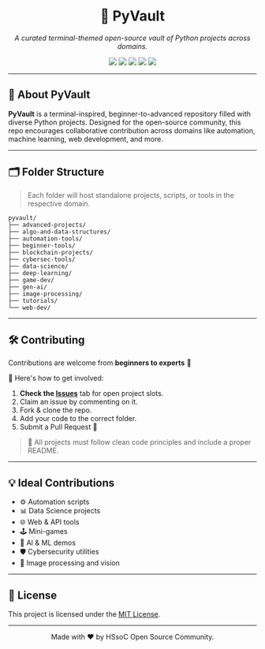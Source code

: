 
<h1 align="center">🐍 PyVault</h1>

<p align="center"><i>A curated terminal-themed open-source vault of Python projects across domains.</i></p>

<p align="center">
  <img src="https://img.shields.io/github/license/HashSlap-Summer-of-Code/hello-world?color=brightgreen&label=LICENSE&style=flat-square" />
  <img src="https://img.shields.io/github/forks/HashSlap-Summer-of-Code/hello-world?style=flat-square&color=gray" />
  <img src="https://img.shields.io/github/stars/HashSlap-Summer-of-Code/hello-world?style=flat-square&color=blue" />
  <img src="https://img.shields.io/github/issues/HashSlap-Summer-of-Code/hello-world?style=flat-square&color=green" />
  <img src="https://img.shields.io/github/issues-pr/HashSlap-Summer-of-Code/hello-world?style=flat-square&color=gold" />
</p>

---

## 🧠 About PyVault

**PyVault** is a terminal-inspired, beginner-to-advanced repository filled with diverse Python projects. Designed for the open-source community, this repo encourages collaborative contribution across domains like automation, machine learning, web development, and more.

---

## 🗂️ Folder Structure

> Each folder will host standalone projects, scripts, or tools in the respective domain.
  
  ```plaintext
  pyvault/
  ├── advanced-projects/
  ├── algo-and-data-structures/
  ├── automation-tools/
  ├── beginner-tools/
  ├── blockchain-projects/
  ├── cybersec-tools/
  ├── data-science/
  ├── deep-learning/
  ├── game-dev/
  ├── gen-ai/
  ├── image-processing/
  ├── tutorials/
  └── web-dev/
  ```

---

## 🛠️ Contributing

Contributions are welcome from **beginners to experts** 🎯

📌 Here's how to get involved:

1. **Check the [Issues](../../issues)** tab for open project slots.
2. Claim an issue by commenting on it.
3. Fork & clone the repo.
4. Add your code to the correct folder.
5. Submit a Pull Request 🚀

> 📎 All projects must follow clean code principles and include a proper README.

---

## 💡 Ideal Contributions

- ⚙️ Automation scripts
- 📊 Data Science projects
- 🌐 Web & API tools
- 🕹️ Mini-games
- 🧠 AI & ML demos
- 🛡️ Cybersecurity utilities
- 📸 Image processing and vision

---

## 🧾 License

This project is licensed under the [MIT License](LICENSE).

---

<p align="center">
  Made with ❤️ by HSsoC Open Source Community.
</p>
